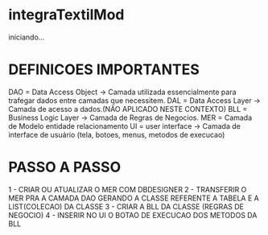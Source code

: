 # integraTextilMod
iniciando...

# DEFINICOES IMPORTANTES
DAO = Data Access Object -> Camada utilizada essencialmente para trafegar dados entre camadas que necessitem. 
DAL = Data Access Layer -> Camada de acesso a dados.(NÃO APLICADO NESTE CONTEXTO)
BLL = Business Logic Layer -> Camada de Regras de Negocios.
MER = Camada de Modelo entidade relacionamento
UI = user interface -> Camada de interface de usuário (tela, botoes, menus, metodos de execucao)

#  PASSO A PASSO
1 - CRIAR OU ATUALIZAR O MER COM DBDESIGNER
2 - TRANSFERIR O MER PRA A CAMADA DAO GERANDO A CLASSE REFERENTE A TABELA E A LIST(COLECAO) DA CLASSE
3 - CRIAR A BLL DA CLASSE (REGRAS DE NEGOCIO)
4 - INSERIR NO UI O BOTAO DE EXECUCAO DOS METODOS DA BLL
